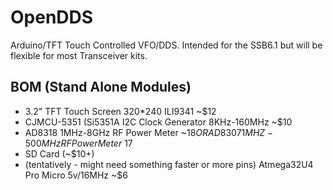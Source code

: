 # OpenDDS
Arduino/TFT Touch Controlled VFO/DDS. Intended for the SSB6.1 but will be flexible for most Transceiver kits.

## BOM (Stand Alone Modules)
* 3.2" TFT Touch Screen 320*240 ILI9341 ~$12
* CJMCU-5351 (Si5351A I2C Clock Generator 8KHz-160MHz ~$10
* AD8318 1MHz-8GHz RF Power Meter ~$18 OR AD8307 1MHZ-500MHz RF Power Meter ~$17
* SD Card (~$10+)
* (tentatively - might need something faster or more pins) Atmega32U4 Pro Micro 5v/16MHz ~$6

